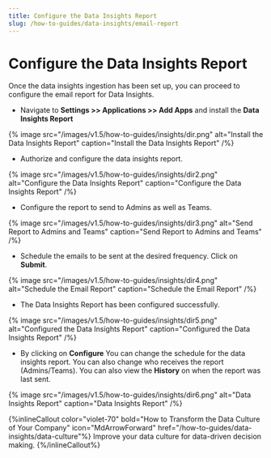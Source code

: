 ```yaml
---
title: Configure the Data Insights Report 
slug: /how-to-guides/data-insights/email-report
---
```


# Configure the Data Insights Report

Once the data insights ingestion has been set up, you can proceed to configure the email report for Data Insights.

- Navigate to **Settings >> Applications >> Add Apps** and install the **Data Insights Report**

{% image
src="/images/v1.5/how-to-guides/insights/dir.png"
alt="Install the Data Insights Report"
caption="Install the Data Insights Report"
/%}

- Authorize and configure the data insights report.

{% image
src="/images/v1.5/how-to-guides/insights/dir2.png"
alt="Configure the Data Insights Report"
caption="Configure the Data Insights Report"
/%}

- Configure the report to send to Admins as well as Teams. 

{% image
src="/images/v1.5/how-to-guides/insights/dir3.png"
alt="Send Report to Admins and Teams"
caption="Send Report to Admins and Teams"
/%}

- Schedule the emails to be sent at the desired frequency. Click on **Submit**.

{% image
src="/images/v1.5/how-to-guides/insights/dir4.png"
alt="Schedule the Email Report"
caption="Schedule the Email Report"
/%}

- The Data Insights Report has been configured successfully.

{% image
src="/images/v1.5/how-to-guides/insights/dir5.png"
alt="Configured the Data Insights Report"
caption="Configured the Data Insights Report"
/%}

- By clicking on **Configure** You can change the schedule for the data insights report. You can also change who receives the report (Admins/Teams). You can also view the **History** on when the report was last sent.

{% image
src="/images/v1.5/how-to-guides/insights/dir6.png"
alt="Data Insights Report"
caption="Data Insights Report"
/%}

{%inlineCallout
  color="violet-70"
  bold="How to Transform the Data Culture of Your Company"
  icon="MdArrowForward"
  href="/how-to-guides/data-insights/data-culture"%}
  Improve your data culture for data-driven decision making.
{%/inlineCallout%}